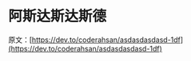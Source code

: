 # 阿斯达斯达斯德

原文：[https://dev.to/coderahsan/asdasdasdasd-1df](https://dev.to/coderahsan/asdasdasdasd-1df)